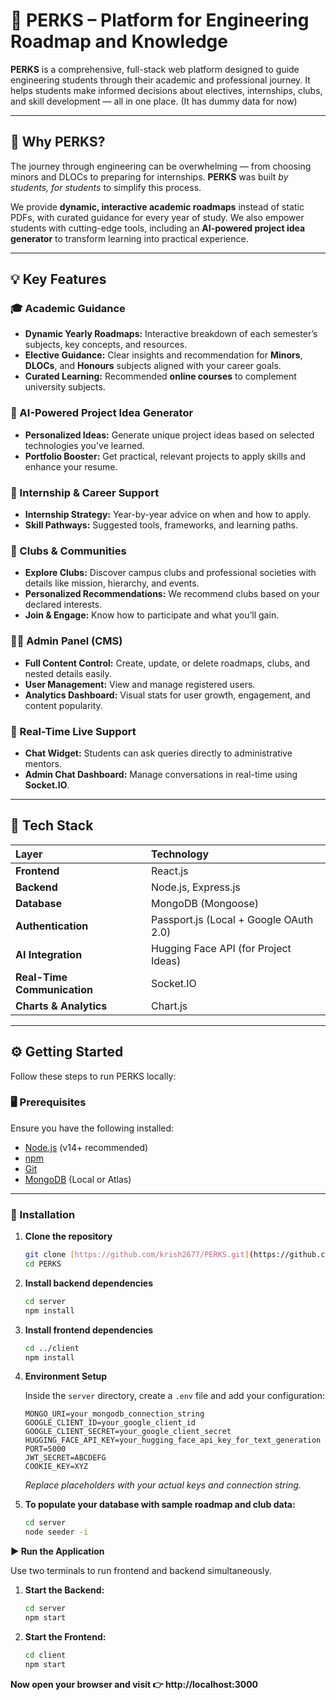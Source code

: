 # 🌟 PERKS – Platform for Engineering Roadmap and Knowledge

**PERKS** is a comprehensive, full-stack web platform designed to guide engineering students through their academic and professional journey. It helps students make informed decisions about electives, internships, clubs, and skill development — all in one place. (It has dummy data for now)

---

## 🚀 Why PERKS?

The journey through engineering can be overwhelming — from choosing minors and DLOCs to preparing for internships. **PERKS** was built *by students, for students* to simplify this process.

We provide **dynamic, interactive academic roadmaps** instead of static PDFs, with curated guidance for every year of study. We also empower students with cutting-edge tools, including an **AI-powered project idea generator** to transform learning into practical experience.

---

## 💡 Key Features

### 🎓 Academic Guidance

  - **Dynamic Yearly Roadmaps:** Interactive breakdown of each semester’s subjects, key concepts, and resources.
  - **Elective Guidance:** Clear insights and recommendation for **Minors**, **DLOCs**, and **Honours** subjects aligned with your career goals.
  - **Curated Learning:** Recommended **online courses** to complement university subjects.

### 🧠 AI-Powered Project Idea Generator

  - **Personalized Ideas:** Generate unique project ideas based on selected technologies you've learned.
  - **Portfolio Booster:** Get practical, relevant projects to apply skills and enhance your resume.

### 💼 Internship & Career Support

  - **Internship Strategy:** Year-by-year advice on when and how to apply.
  - **Skill Pathways:** Suggested tools, frameworks, and learning paths.

### 🤝 Clubs & Communities

  - **Explore Clubs:** Discover campus clubs and professional societies with details like mission, hierarchy, and events.
  - **Personalized Recommendations:** We recommend clubs based on your declared interests.
  - **Join & Engage:** Know how to participate and what you’ll gain.

### 🧑‍💻 Admin Panel (CMS)

  - **Full Content Control:** Create, update, or delete roadmaps, clubs, and nested details easily.
  - **User Management:** View and manage registered users.
  - **Analytics Dashboard:** Visual stats for user growth, engagement, and content popularity.

### 💬 Real-Time Live Support

  - **Chat Widget:** Students can ask queries directly to administrative mentors.
  - **Admin Chat Dashboard:** Manage conversations in real-time using **Socket.IO**.

---

## 🧩 Tech Stack

| Layer | Technology |
|:------|:------------|
| **Frontend** | React.js |
| **Backend** | Node.js, Express.js |
| **Database** | MongoDB (Mongoose) |
| **Authentication** | Passport.js (Local + Google OAuth 2.0) |
| **AI Integration** | Hugging Face API (for Project Ideas) |
| **Real-Time Communication** | Socket.IO |
| **Charts & Analytics** | Chart.js |

---

## ⚙️ Getting Started

Follow these steps to run PERKS locally:

### 🖥️ Prerequisites

Ensure you have the following installed:

  - [Node.js](https://nodejs.org/) (v14+ recommended)
  - [npm](https://www.npmjs.com/)
  - [Git](https://git-scm.com/)
  - [MongoDB](https://www.mongodb.com/) (Local or Atlas)

---

### 🧾 Installation

1.  **Clone the repository**

    ```bash
    git clone [https://github.com/krish2677/PERKS.git](https://github.com/krish2677/PERKS.git)
    cd PERKS
    ```

2.  **Install backend dependencies**

    ```bash
    cd server
    npm install
    ```

3.  **Install frontend dependencies**

    ```bash
    cd ../client
    npm install
    ```

4.  **Environment Setup**

    Inside the `server` directory, create a `.env` file and add your configuration:

    ```env
    MONGO_URI=your_mongodb_connection_string
    GOOGLE_CLIENT_ID=your_google_client_id
    GOOGLE_CLIENT_SECRET=your_google_client_secret
    HUGGING_FACE_API_KEY=your_hugging_face_api_key_for_text_generation
    PORT=5000
    JWT_SECRET=ABCDEFG
    COOKIE_KEY=XYZ
    ```

    *Replace placeholders with your actual keys and connection string.*

5.  **To populate your database with sample roadmap and club data:**

    ```bash
    cd server
    node seeder -i
    ```

**▶️ Run the Application**

Use two terminals to run frontend and backend simultaneously.

1.  **Start the Backend:**

    ```bash
    cd server
    npm start
    ```

2.  **Start the Frontend:**

    ```bash
    cd client
    npm start
    ```

**Now open your browser and visit 👉 http://localhost:3000**